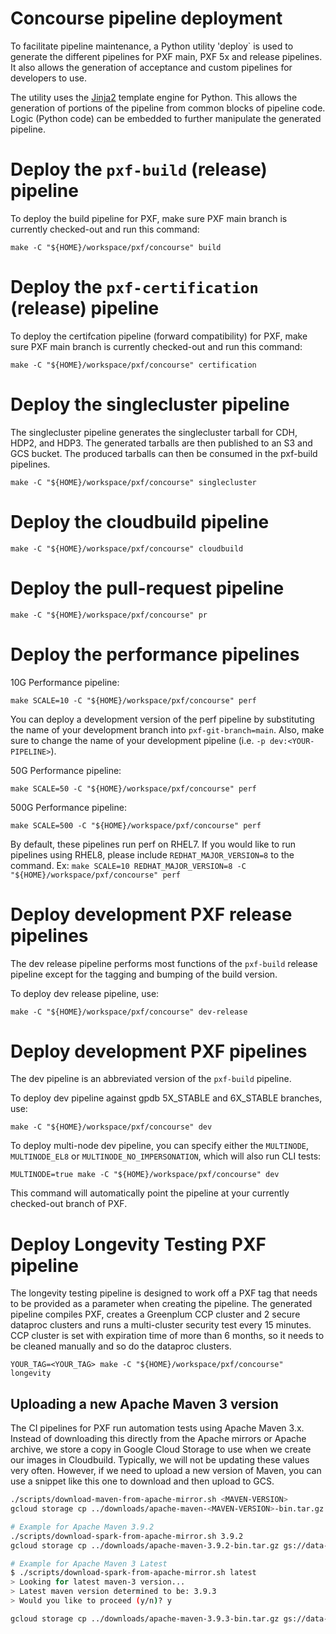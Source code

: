 # Concourse pipeline deployment
To facilitate pipeline maintenance, a Python utility 'deploy`
is used to generate the different pipelines for PXF main,
PXF 5x and release pipelines. It also allows the generation
of acceptance and custom pipelines for developers to use.

The utility uses the [Jinja2](http://jinja.pocoo.org/) template
engine for Python. This allows the generation of portions of the
pipeline from common blocks of pipeline code. Logic (Python code) can
be embedded to further manipulate the generated pipeline.

# Deploy the `pxf-build` (release) pipeline

To deploy the build pipeline for PXF, make sure PXF main branch is currently checked-out and run this command:

```shell script
make -C "${HOME}/workspace/pxf/concourse" build
```

# Deploy the `pxf-certification` (release) pipeline

To deploy the certifcation pipeline (forward compatibility) for PXF, make sure PXF main branch is currently checked-out and run this command:

```shell script
make -C "${HOME}/workspace/pxf/concourse" certification
```

# Deploy the singlecluster pipeline

The singlecluster pipeline generates the singlecluster tarball for CDH, HDP2,
and HDP3. The generated tarballs are then published to an S3 and GCS bucket.
The produced tarballs can then be consumed in the pxf-build pipelines.

```shell script
make -C "${HOME}/workspace/pxf/concourse" singlecluster
```

# Deploy the cloudbuild pipeline

```shell script
make -C "${HOME}/workspace/pxf/concourse" cloudbuild
```

# Deploy the pull-request pipeline

```shell script
make -C "${HOME}/workspace/pxf/concourse" pr
```

# Deploy the performance pipelines

10G Performance pipeline:

```shell script
make SCALE=10 -C "${HOME}/workspace/pxf/concourse" perf
```

You can deploy a development version of the perf pipeline by substituting the name
of your development branch into `pxf-git-branch=main`. Also, make sure to change
the name of your development pipeline (i.e. `-p dev:<YOUR-PIPELINE>`).

50G Performance pipeline:

```shell script
make SCALE=50 -C "${HOME}/workspace/pxf/concourse" perf
```

500G Performance pipeline:

```shell script
make SCALE=500 -C "${HOME}/workspace/pxf/concourse" perf
```

By default, these pipelines run perf on RHEL7.
If you would like to run pipelines using RHEL8, please include `REDHAT_MAJOR_VERSION=8` to the command.
Ex: `make SCALE=10 REDHAT_MAJOR_VERSION=8 -C "${HOME}/workspace/pxf/concourse" perf`

# Deploy development PXF release pipelines

The dev release pipeline performs most functions of the `pxf-build` release pipeline except for the tagging and bumping of the build version.

To deploy dev release pipeline, use:

```shell
make -C "${HOME}/workspace/pxf/concourse" dev-release
```

# Deploy development PXF pipelines

The dev pipeline is an abbreviated version of the `pxf-build` pipeline.

To deploy dev pipeline against gpdb 5X_STABLE and 6X_STABLE branches, use:

```shell
make -C "${HOME}/workspace/pxf/concourse" dev
```

To deploy multi-node dev pipeline, you can specify either the `MULTINODE`, `MULTINODE_EL8` or
`MULTINODE_NO_IMPERSONATION`, which will also run CLI tests:

```shell
MULTINODE=true make -C "${HOME}/workspace/pxf/concourse" dev
```

This command will automatically point the pipeline at your currently checked-out branch of PXF.

# Deploy Longevity Testing PXF pipeline
The longevity testing pipeline is designed to work off a PXF tag that needs to be provided as a parameter when
creating the pipeline. The generated pipeline compiles PXF, creates a Greenplum CCP cluster and 2 secure dataproc clusters
and runs a multi-cluster security test every 15 minutes. CCP cluster is set with expiration time of more than 6 months, so
it needs to be cleaned manually and so do the dataproc clusters.

```shell
YOUR_TAG=<YOUR_TAG> make -C "${HOME}/workspace/pxf/concourse" longevity
```

## Uploading a new Apache Maven 3 version

The CI pipelines for PXF run automation tests using Apache Maven 3.x. Instead of downloading this directly from the Apache
mirrors or Apache archive, we store a copy in Google Cloud Storage to use when we create our images in Cloudbuild.
Typically, we will not be updating these values very often. However, if we need to upload a new version of Maven, you
can use a snippet like this one to download and then upload to GCS.

```bash
./scripts/download-maven-from-apache-mirror.sh <MAVEN-VERSION>
gcloud storage cp ../downloads/apache-maven-<MAVEN-VERSION>-bin.tar.gz gs://data-gpdb-ud-pxf-build-resources/apache-maven

# Example for Apache Maven 3.9.2
./scripts/download-spark-from-apache-mirror.sh 3.9.2
gcloud storage cp ../downloads/apache-maven-3.9.2-bin.tar.gz gs://data-gpdb-ud-pxf-build-resources/apache-maven

# Example for Apache Maven 3 Latest
$ ./scripts/download-spark-from-apache-mirror.sh latest
> Looking for latest maven-3 version...
> Latest maven version determined to be: 3.9.3
> Would you like to proceed (y/n)? y

gcloud storage cp ../downloads/apache-maven-3.9.3-bin.tar.gz gs://data-gpdb-ud-pxf-build-resources/apache-maven

```
